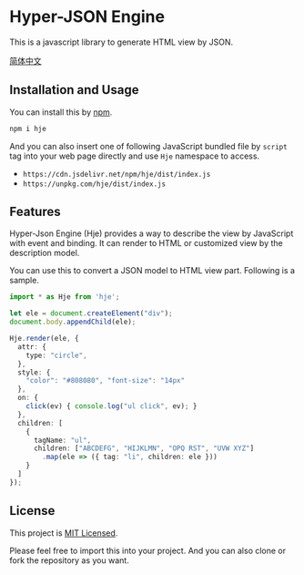# Hyper-JSON Engine

This is a javascript library to generate HTML view by JSON.

[简体中文](https://github.com/compositejs/hje/wiki/shuoming)

## Installation and Usage

You can install this by [npm](https://www.npmjs.com/package/hje).

```sh
npm i hje
```

And you can also insert one of following JavaScript bundled file by `script` tag into your web page directly and use `Hje` namespace to access.

- `https://cdn.jsdelivr.net/npm/hje/dist/index.js`
- `https://unpkg.com/hje/dist/index.js`

## Features

Hyper-Json Engine (Hje) provides a way to describe the view by JavaScript with event and binding. It can render to HTML or customized view by the description model.

You can use this to convert a JSON model to HTML view part. Following is a sample.

```typescript
import * as Hje from 'hje';

let ele = document.createElement("div");
document.body.appendChild(ele);

Hje.render(ele, {
  attr: {
    type: "circle",
  },
  style: {
    "color": "#808080", "font-size": "14px"
  },
  on: {
    click(ev) { console.log("ul click", ev); }
  },
  children: [
    {
      tagName: "ul",
      children: ["ABCDEFG", "HIJKLMN", "OPQ RST", "UVW XYZ"]
        .map(ele => ({ tag: "li", children: ele }))
    }
  ]
});
```

## License

This project is [MIT Licensed](./LICENSE).

Please feel free to import this into your project. And you can also clone or fork the repository as you want.
